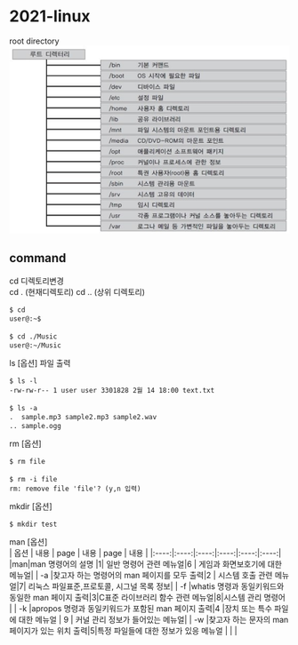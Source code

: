# 2021-linux

root directory   
![directory](rootdirectory.jpg)

## command   
cd 디렉토리변경    
cd . (현재디렉토리) cd .. (상위 디렉토리)    

```
$ cd   
user@:~$   
    
$ cd ./Music   
user@:~/Music  
``` 
   
ls [옵션] 파일 출력    

```
$ ls -l
-rw-rw-r-- 1 user user 3301828 2월 14 18:00 text.txt

$ ls -a
.  sample.mp3 sample2.mp3 sample2.wav 
.. sample.ogg
```
   
rm [옵션]   
```
$ rm file

$ rm -i file
rm: remove file 'file'? (y,n 입력)

```
   
mkdir [옵션]
```
$ mkdir test
```
   
man [옵션]   
| 옵션 | 내용 | page | 내용 | page | 내용 |
|:----:|:----:|:----:|:----:|:----:|:----:|
|man|man 명령어의 설명 |1| 일반 명령어 관련 메뉴얼|6 | 게임과 화면보호기에 대한 메뉴얼|
| -a |찾고자 하는 명령어의    man 페이지를 모두 출력|2 | 시스템 호출 관련 메뉴얼|7| 리눅스 파일표준,프로토콜, 시그널 목록 정보|
| -f |whatis 명령과 동일키워드와 동일한 man 페이지 출력|3|C표준 라이브러리 함수 관련 메뉴얼|8|시스템 관리 명령어 |
| -k |apropos 명령과 동일키워드가 포함된 man 페이지 출력|4 |장치 또는 특수 파일에 대한 메뉴얼 | 9 | 커널 관리 정보가 들어있는 메뉴얼|
| -w |찾고자 하는 문자의 man 페이지가 있는 위치 출력|5|특정 파일들에 대한 정보가 있응 메뉴얼 | |  |
